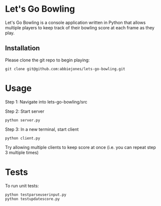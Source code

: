 # Let's Go Bowling

Let's Go Bowling is a console application written in Python that allows multiple players to keep track of their bowling score at each frame as they play.

## Installation

Please clone the git repo to begin playing:

```
git clone git@github.com:abbiejones/lets-go-bowling.git
```

# Usage

Step 1: Navigate into lets-go-bowling/src

Step 2: Start server
```
python server.py
```

Step 3: In a new terminal, start client

```
python client.py
```

Try allowing multiple clients to keep score at once 
(i.e. you can repeat step 3 multiple times)

# Tests

To run unit tests:

```
python testparseuserinput.py
python testupdatescore.py

```


